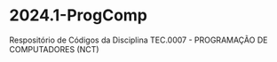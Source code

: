 # 2024.1-ProgComp
 Respositório de Códigos da Disciplina TEC.0007 - PROGRAMAÇÃO DE COMPUTADORES (NCT)
